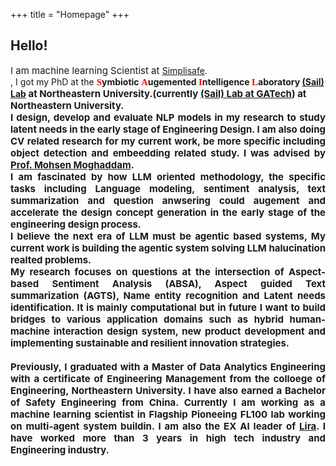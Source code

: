 +++
title = "Homepage"
+++

## Hello!

<div align="justify"><font style="font-size: 15px;">I am machine learning Scientist at </font> <a href="https://simplisafe.com">Simplisafe</a>.</div>, I got my PhD at the</font>
<b><font style="font-size: 15px;" face="Trebuchet MS" font color="#FF0000">S</font>ymbiotic
<font style="font-size: 15px;" face="Trebuchet MS" font color="#FF0000">A</font>ugemented
<font style="font-size: 15px;" face="Trebuchet MS" font color="#FF0000">I</font>ntelligence 
<font style="font-size: 15px;" face="Trebuchet MS" font color="#FF0000">L</font>aboratory
 <a href="https://www.sail-nu.com/">(Sail) Lab</a><font style="font-size: 15px;"> at Northeastern University.(currently <a href="https://sail.coe.gatech.edu//">(Sail) Lab at GATech</a><font style="font-size: 15px;">) at Northeastern University.
<div align="justify"> I design, develop and evaluate NLP models in my research to study latent needs in the early stage of Engineering Design. I am also doing CV related research for my current work, be more specific including object detection and embeedding related study.  
I was advised by</font> <a href="https://www.isye.gatech.edu/users/mohsen-moghaddam">Prof. Mohsen Moghaddam</a>.</div>

<div align="justify"><font style="font-size: 15px;">I am fascinated by how LLM oriented methodology, the specific tasks including Language modeling, sentiment analysis, text summarization and question anwsering could augement and accelerate the design concept generation in the early stage of the engineering design process. 
<br>
I believe the next era of LLM must be agentic based systems, My current work is building the agentic system solving LLM halucination realted problems.
<br>
My research focuses on questions at the intersection of Aspect-based Sentiment Analysis (ABSA), Aspect guided Text summarization (AGTS), Name entity recognition and Latent needs identification. 
It is mainly computational but in future I want to build bridges to various application domains such as hybrid human-machine interaction design system, new product development and implementing sustainable and resilient innovation strategies.</font></div>
<br>
<div align="justify"><font style="font-size: 15px;"> Previously, I graduated with a Master of Data Analytics Engineering with a certificate of Engineering Management from the colloege of Engineering, Northeastern University. I have also earned a Bachelor of Safety Engineering from China. Currently I am working as a machine learning scientist in Flagship Pioneeing FL100 lab working on multi-agent system buildin. I am also the EX AI leader of <a href="https://liraglobal.com/">Lira</a>. I have worked more than 3 years in high tech industry and Engineering industry. 
</font></div> 

